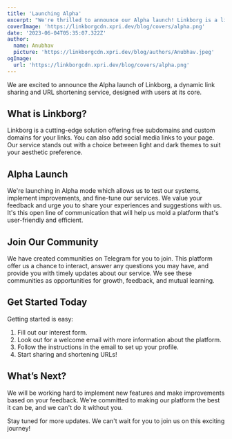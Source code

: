 ```yaml
---
title: 'Launching Alpha'
excerpt: "We're thrilled to announce our Alpha launch! Linkborg is a link sharing and URL shortening platform. It offers free subdomains, custom domains, and social media linking. Now in Alpha, we're inviting users to test and provide feedback to shape Linkborg's evolution. Join the community today!"
coverImage: 'https://linkborgcdn.xpri.dev/blog/covers/alpha.png'
date: '2023-06-04T05:35:07.322Z'
author:
  name: Anubhav
  picture: 'https://linkborgcdn.xpri.dev/blog/authors/Anubhav.jpeg'
ogImage:
  url: 'https://linkborgcdn.xpri.dev/blog/covers/alpha.png' 
---
```


We are excited to announce the Alpha launch of Linkborg, a dynamic link sharing and URL shortening service, designed with users at its core.

## What is Linkborg?

Linkborg is a cutting-edge solution offering free subdomains and custom domains for your links. You can also add social media links to your page. Our service stands out with a choice between light and dark themes to suit your aesthetic preference.

## Alpha Launch

We're launching in Alpha mode which allows us to test our systems, implement improvements, and fine-tune our services. We value your feedback and urge you to share your experiences and suggestions with us. It's this open line of communication that will help us mold a platform that's user-friendly and efficient.

## Join Our Community

We have created communities on Telegram for you to join. This platform offer us a chance to interact, answer any questions you may have, and provide you with timely updates about our service. We see these communities as opportunities for growth, feedback, and mutual learning.

## Get Started Today

Getting started is easy:

1. Fill out our interest form.
2. Look out for a welcome email with more information about the platform.
3. Follow the instructions in the email to set up your profile.
4. Start sharing and shortening URLs!

## What’s Next?

We will be working hard to implement new features and make improvements based on your feedback. We're committed to making our platform the best it can be, and we can't do it without you.

Stay tuned for more updates. We can't wait for you to join us on this exciting journey!